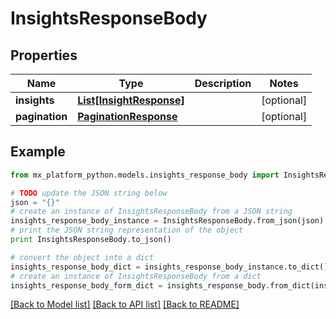 # InsightsResponseBody


## Properties
Name | Type | Description | Notes
------------ | ------------- | ------------- | -------------
**insights** | [**List[InsightResponse]**](InsightResponse.md) |  | [optional] 
**pagination** | [**PaginationResponse**](PaginationResponse.md) |  | [optional] 

## Example

```python
from mx_platform_python.models.insights_response_body import InsightsResponseBody

# TODO update the JSON string below
json = "{}"
# create an instance of InsightsResponseBody from a JSON string
insights_response_body_instance = InsightsResponseBody.from_json(json)
# print the JSON string representation of the object
print InsightsResponseBody.to_json()

# convert the object into a dict
insights_response_body_dict = insights_response_body_instance.to_dict()
# create an instance of InsightsResponseBody from a dict
insights_response_body_form_dict = insights_response_body.from_dict(insights_response_body_dict)
```
[[Back to Model list]](../README.md#documentation-for-models) [[Back to API list]](../README.md#documentation-for-api-endpoints) [[Back to README]](../README.md)


